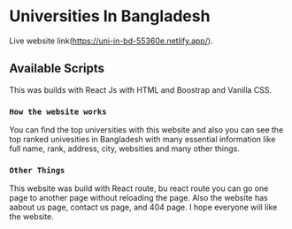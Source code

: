 # Universities In Bangladesh

Live website link(https://uni-in-bd-55360e.netlify.app/).

## Available Scripts

This was builds with React Js with HTML and Boostrap and Vanilla  CSS. 

### `How the website works`

You can find the top universities with this website and also you can see the top ranked univesities in Bangladesh with many essential information like full name, rank, address, city, websities and many other things.

### `Other Things`
This website was build with React route, bu react route you can go one page to another page without reloading the page. Also the website has aabout us page, contact us page, and 404 page. I hope everyone will like the website.
